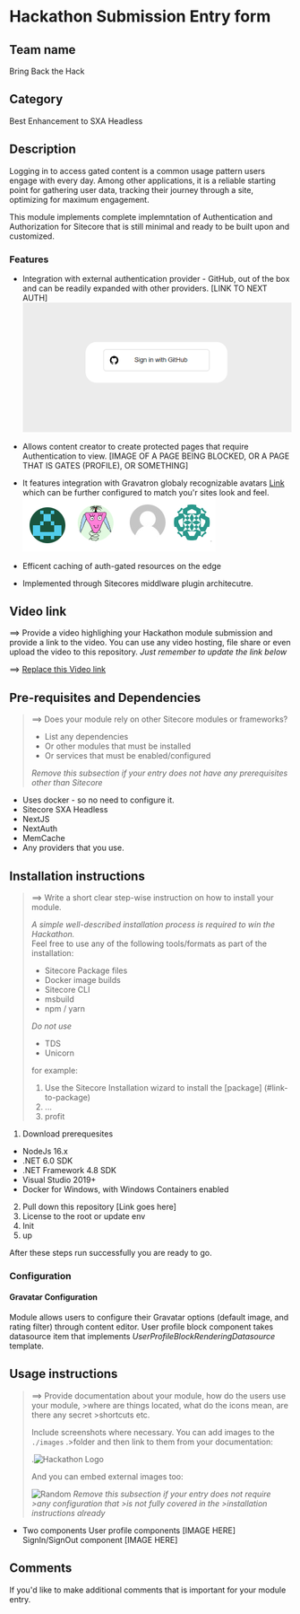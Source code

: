 # Hackathon Submission Entry form

## Team name
Bring Back the Hack

## Category
 Best Enhancement to SXA Headless

## Description

Logging in to access gated content is a common usage pattern users engage with every day.  Among other applications, it is a reliable starting point for gathering user data, tracking their journey through a site,  optimizing for maximum engagement.

This module implements complete implemntation of Authentication and Authorization for Sitecore that is still minimal and ready to be built upon and customized.

### Features
- Integration with external authentication provider - GitHub, out of the box and can be readily expanded with other providers.
[LINK TO NEXT AUTH]
![Screenshot of github authentication](.Images\GithubAuthentication.png)

- Allows content creator to create protected pages that require Authentication to view.
[IMAGE OF A PAGE BEING BLOCKED, OR A PAGE THAT IS GATES (PROFILE), OR SOMETHING]

- It features integration with Gravatron globaly recognizable avatars [Link](https://en.gravatar.com/) which can be further configured to match you'r sites look and feel.
![](.Images\Gravatars.png)

- Efficent caching of auth-gated resources on the edge


- Implemented through Sitecores middlware plugin architecutre.



## Video link
⟹ Provide a video highlighing your Hackathon module submission and provide a link to the video. You can use any video hosting, file share or even upload the video to this repository. _Just remember to update the link below_

⟹ [Replace this Video link](#video-link)



## Pre-requisites and Dependencies

> ⟹ Does your module rely on other Sitecore modules or frameworks?
>
>- List any dependencies
>- Or other modules that must be installed
>- Or services that must be enabled/configured
>
>_Remove this subsection if your entry does not have any prerequisites other than Sitecore_

- Uses docker - so no need to configure it.
- Sitecore SXA Headless
- NextJS
- NextAuth
- MemCache
- Any providers that you use.


## Installation instructions

>⟹ Write a short clear step-wise instruction on how to install your module.  
>
> _A simple well-described installation process is required to win the Hackathon._  
> Feel free to use any of the following tools/formats as part of the installation:
> - Sitecore Package files
> - Docker image builds
> - Sitecore CLI
> - msbuild
> - npm / yarn
> 
> _Do not use_
> - TDS
> - Unicorn
>
>for example:
>
>1. Use the Sitecore Installation wizard to install the [package] (#link-to-package)
>2. ...
>3. profit

1. Download prerequesites
* NodeJs 16.x
* .NET 6.0 SDK
* .NET Framework 4.8 SDK
* Visual Studio 2019+
* Docker for Windows, with Windows Containers enabled

2.  Pull down this repository [Link goes here]
3. License to the root or update env
3. Init
3. up

After these steps run successfully you are ready to go.


### Configuration

#### Gravatar Configuration
Module allows users to configure their Gravatar options (default image, and rating filter) through content editor.  User profile block component takes datasource item that implements _UserProfileBlockRenderingDatasource_ template.

## Usage instructions
>⟹ Provide documentation about your module, how do the users use your module, >where are things located, what do the icons mean, are there any secret >shortcuts etc.
>
>Include screenshots where necessary. You can add images to the `./images` .>folder and then link to them from your documentation:
>
>.![Hackathon Logo](docs/images/hackathon.png?raw=true "Hackathon Logo")
>
>And you can embed external images too:
>
>![Random](https://thiscatdoesnotexist.com/)
>_Remove this subsection if your entry does not require >any configuration that >is not fully covered in the >installation instructions already_


- Two components
    User profile components
    [IMAGE HERE]
    SignIn/SignOut component
    [IMAGE HERE]





## Comments
If you'd like to make additional comments that is important for your module entry.